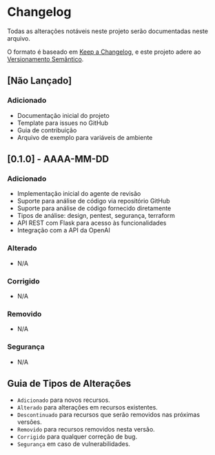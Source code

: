 # Changelog

Todas as alterações notáveis neste projeto serão documentadas neste arquivo.

O formato é baseado em [Keep a Changelog](https://keepachangelog.com/pt-BR/1.0.0/),
e este projeto adere ao [Versionamento Semântico](https://semver.org/lang/pt-BR/spec/v2.0.0.html).

## [Não Lançado]

### Adicionado
- Documentação inicial do projeto
- Template para issues no GitHub
- Guia de contribuição
- Arquivo de exemplo para variáveis de ambiente

## [0.1.0] - AAAA-MM-DD

### Adicionado
- Implementação inicial do agente de revisão
- Suporte para análise de código via repositório GitHub
- Suporte para análise de código fornecido diretamente
- Tipos de análise: design, pentest, segurança, terraform
- API REST com Flask para acesso às funcionalidades
- Integração com a API da OpenAI

### Alterado
- N/A

### Corrigido
- N/A

### Removido
- N/A

### Segurança
- N/A

## Guia de Tipos de Alterações

- `Adicionado` para novos recursos.
- `Alterado` para alterações em recursos existentes.
- `Descontinuado` para recursos que serão removidos nas próximas versões.
- `Removido` para recursos removidos nesta versão.
- `Corrigido` para qualquer correção de bug.
- `Segurança` em caso de vulnerabilidades.
